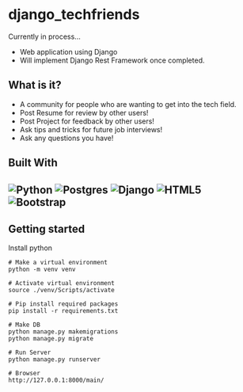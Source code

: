 # django_techfriends
Currently in process... 

- Web application using Django
- Will implement Django Rest Framework once completed. 

## What is it?
- A community for people who are wanting to get into the tech field. 
- Post Resume for review by other users!
- Post Project for feedback by other users!
- Ask tips and tricks for future job interviews!
- Ask any questions you have!

## Built With
![Python](https://img.shields.io/badge/python-3670A0?style=for-the-badge&logo=python&logoColor=ffdd54)
![Postgres](https://img.shields.io/badge/postgres-%23316192.svg?style=for-the-badge&logo=postgresql&logoColor=white)
![Django](https://img.shields.io/badge/django-%23092E20.svg?style=for-the-badge&logo=django&logoColor=white)
![HTML5](https://img.shields.io/static/v1?style=for-the-badge&message=HTML5&color=E34F26&logo=HTML5&logoColor=FFFFFF&label=)
![Bootstrap](https://img.shields.io/static/v1?style=for-the-badge&message=Bootstrap&color=7952B3&logo=Bootstrap&logoColor=FFFFFF&label=)
---

## Getting started 

Install python

```
# Make a virtual environment
python -m venv venv

# Activate virtual environment
source ./venv/Scripts/activate

# Pip install required packages
pip install -r requirements.txt

# Make DB
python manage.py makemigrations
python manage.py migrate

# Run Server
python manage.py runserver

# Browser
http://127.0.0.1:8000/main/
```
